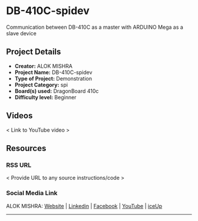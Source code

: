 # DB-410C-spidev

Communication between DB-410C as a master with ARDUINO Mega as a slave device

## Project Details

- **Creator:** ALOK MISHRA
- **Project Name:** DB-410C-spidev
- **Type of Project:** Demonstration
- **Project Category:** spi
- **Board(s) used:** DragonBoard 410c
- **Difficulty level:** Beginner

## Videos

< Link to YouTube video >

## Resources

### RSS URL

< Provide URL to any source instructions/code >

### Social Media Link

ALOK MISHRA: [Website](http://robopathshala.66ghz.com/) | [Linkedin](https://www.linkedin.com/in/alok-mishra-23055a74/) | [Facebook](https://www.facebook.com/alokmishra.mishra3) | [YouTube](https://www.youtube.com/channel/UCNOHaiZpf-HhyazeYqTeXvA) | [iceUp](http://iceup.in/)

***
